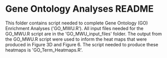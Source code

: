 # Gene Ontology Analyses README

This folder contains script needed to complete Gene Ontology (GO) Enrichment Analyses ('GO_MWU.R'). All input files needed for the GO_MWU.R script are in the 'GO_MWU_input_files' folder. The output from the GO_MWU.R script were used to inform the heat maps that were produced in Figure 3D and Figure 6. The script needed to produce these heatmaps is 'GO_Term_Heatmaps.R'. 